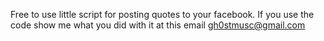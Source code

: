 Free to use little script for posting quotes to your facebook. If you use the code show me what you did with it at this email <gh0stmusc@gmail.com>
